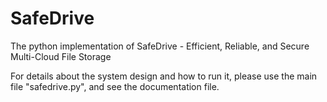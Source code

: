# SafeDrive

The python implementation of SafeDrive - Efficient, Reliable, and Secure Multi-Cloud File Storage

For details about the system design and how to run it, please use the main file "safedrive.py", and see the documentation file.
